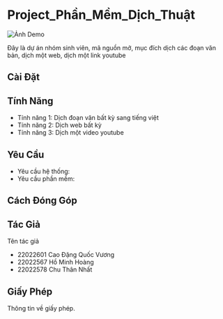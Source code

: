 # Project_Phần_Mềm_Dịch_Thuật

![Ảnh Demo](demo.png)

Đây là dự án nhóm sinh viên, mã nguồn mở, mục đích dịch các đoạn văn bản, dịch một web, dịch một link youtube

## Cài Đặt



## Tính Năng

- Tính năng 1: Dịch đoạn văn bất kỳ sang tiếng việt
- Tính năng 2: Dịch web bất kỳ
- Tính năng 3: Dịch một video youtube

## Yêu Cầu

- Yêu cầu hệ thống:
- Yêu cầu phần mềm:

## Cách Đóng Góp


## Tác Giả

Tên tác giả
- 22022601 Cao Đặng Quốc Vương
- 22022567 Hồ Minh Hoàng
- 22022578 Chu Thân Nhất

## Giấy Phép

Thông tin về giấy phép.
